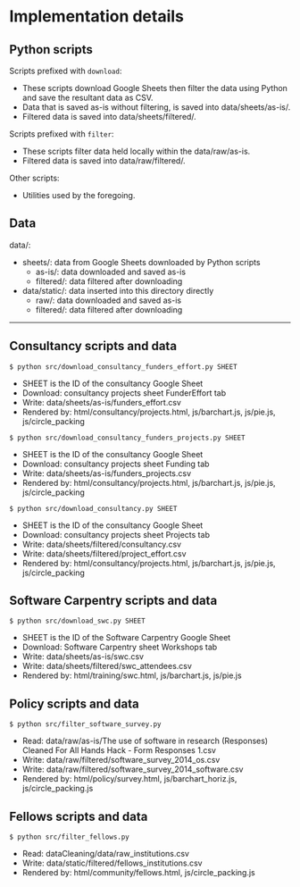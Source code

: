 # Implementation details

## Python scripts

Scripts prefixed with `download`:

* These scripts download Google Sheets then filter the data using Python and save the resultant data as CSV.
* Data that is saved as-is without filtering, is saved into data/sheets/as-is/.
* Filtered data is saved into data/sheets/filtered/.

Scripts prefixed with `filter`:

* These scripts filter data held locally within the data/raw/as-is.
* Filtered data is saved into data/raw/filtered/.

Other scripts:

* Utilities used by the foregoing.

## Data

data/:

* sheets/: data from Google Sheets downloaded by Python scripts
  - as-is/: data downloaded and saved as-is
  - filtered/: data filtered after downloading
* data/static/: data inserted into this directory directly
  - raw/: data downloaded and saved as-is
  - filtered/: data filtered after downloading

---

## Consultancy scripts and data

```
$ python src/download_consultancy_funders_effort.py SHEET
```

* SHEET is the ID of the consultancy Google Sheet
* Download: consultancy projects sheet FunderEffort tab
* Write: data/sheets/as-is/funders_effort.csv
* Rendered by: html/consultancy/projects.html, js/barchart.js, js/pie.js, js/circle_packing

```
$ python src/download_consultancy_funders_projects.py SHEET
```

* SHEET is the ID of the consultancy Google Sheet
* Download: consultancy projects sheet Funding tab
* Write: data/sheets/as-is/funders_projects.csv
* Rendered by: html/consultancy/projects.html, js/barchart.js, js/pie.js, js/circle_packing

```
$ python src/download_consultancy.py SHEET
```

* SHEET is the ID of the consultancy Google Sheet
* Download: consultancy projects sheet Projects tab
* Write: data/sheets/filtered/consultancy.csv
* Write: data/sheets/filtered/project_effort.csv
* Rendered by: html/consultancy/projects.html, js/barchart.js, js/pie.js, js/circle_packing

## Software Carpentry scripts and data

```
$ python src/download_swc.py SHEET
```

* SHEET is the ID of the Software Carpentry Google Sheet
* Download: Software Carpentry sheet Workshops tab
* Write: data/sheets/as-is/swc.csv 
* Write: data/sheets/filtered/swc_attendees.csv
* Rendered by: html/training/swc.html, js/barchart.js, js/pie.js

## Policy scripts and data

```
$ python src/filter_software_survey.py
```

* Read: data/raw/as-is/The use of software in research (Responses) Cleaned For All Hands Hack - Form Responses 1.csv
* Write: data/raw/filtered/software_survey_2014_os.csv
* Write: data/raw/filtered/software_survey_2014_software.csv
* Rendered by: html/policy/survey.html, js/barchart_horiz.js, js/circle_packing.js

## Fellows scripts and data

```
$ python src/filter_fellows.py
```

* Read: dataCleaning/data/raw_institutions.csv
* Write: data/static/filtered/fellows_institutions.csv
* Rendered by: html/community/fellows.html, js/circle_packing.js

